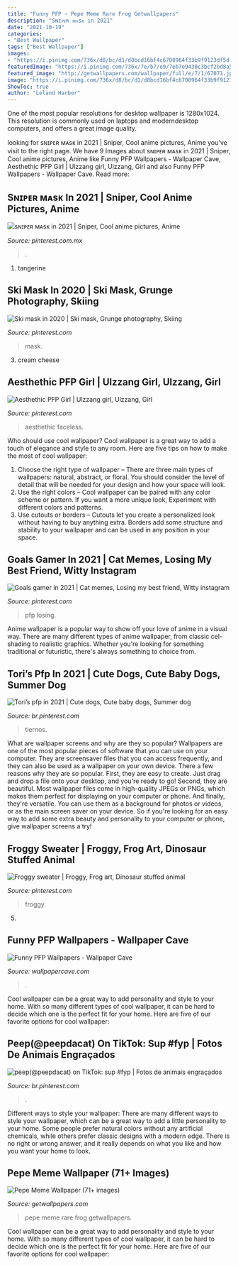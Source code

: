 ```yaml
---
title: "Funny PFP ~ Pepe Meme Rare Frog Getwallpapers"
description: "Sɴɪᴘᴇʀ ᴍᴀsᴋ in 2021"
date: "2021-10-19"
categories:
- "Best Wallpaper"
tags: ["Best Wallpaper"]
images:
- "https://i.pinimg.com/736x/d8/bc/d1/d8bcd16bf4c6708964f33b9f9123df5d.jpg"
featuredImage: "https://i.pinimg.com/736x/7e/b7/e9/7eb7e9430c3bcf2bd8a5280f63039746.jpg"
featured_image: "http://getwallpapers.com/wallpaper/full/e/7/1/67071.jpg"
image: "https://i.pinimg.com/736x/d8/bc/d1/d8bcd16bf4c6708964f33b9f9123df5d.jpg"
ShowToc: true
author: "Leland Harber"
---
```



One of the most popular resolutions for desktop wallpaper is 1280x1024. This resolution is commonly used on laptops and moderndesktop computers, and offers a great image quality.

	

		
looking for sɴɪᴘᴇʀ ᴍᴀsᴋ in 2021 | Sniper, Cool anime pictures, Anime you've visit to the right page. We have 9 Images about sɴɪᴘᴇʀ ᴍᴀsᴋ in 2021 | Sniper, Cool anime pictures, Anime like Funny PFP Wallpapers - Wallpaper Cave, Aesthethic PFP Girl | Ulzzang girl, Ulzzang, Girl and also Funny PFP Wallpapers - Wallpaper Cave. Read more:
		
    
## Sɴɪᴘᴇʀ ᴍᴀsᴋ In 2021 | Sniper, Cool Anime Pictures, Anime

<img loading=lazy src="https://i.pinimg.com/736x/7e/b7/e9/7eb7e9430c3bcf2bd8a5280f63039746.jpg" onerror="this.onerror=null;this.src='https://tse3.mm.bing.net/th?id=OIP.3Vop85xf6wS-1ENQu0p-MwHaHa&amp;pid=15.1';" alt="sɴɪᴘᴇʀ ᴍᴀsᴋ in 2021 | Sniper, Cool anime pictures, Anime">

_Source: pinterest.com.mx_

>. 

	

1. tangerine 

    
## Ski Mask In 2020 | Ski Mask, Grunge Photography, Skiing

<img loading=lazy src="https://i.pinimg.com/736x/1b/62/c4/1b62c41e22f701836f3fb7c56975e2c1.jpg" onerror="this.onerror=null;this.src='https://tse4.mm.bing.net/th?id=OIP.ueNqA7eCMu4Cl24XCYlxSwHaNL&amp;pid=15.1';" alt="Ski mask in 2020 | Ski mask, Grunge photography, Skiing">

_Source: pinterest.com_

>mask. 

	

3. cream cheese 

    
## Aesthethic PFP Girl | Ulzzang Girl, Ulzzang, Girl

<img loading=lazy src="https://i.pinimg.com/736x/11/4f/ab/114fab9594584dc07dc92ab96a457d34.jpg" onerror="this.onerror=null;this.src='https://tse2.mm.bing.net/th?id=OIP.ORa3tUHDxHjk79UCxBxEaQHaJ3&amp;pid=15.1';" alt="Aesthethic PFP Girl | Ulzzang girl, Ulzzang, Girl">

_Source: pinterest.com_

>aesthethic faceless. 

	

Who should use cool wallpaper?
Cool wallpaper is a great way to add a touch of elegance and style to any room. Here are five tips on how to make the most of cool wallpaper: 
1) Choose the right type of wallpaper – There are three main types of wallpapers: natural, abstract, or floral. You should consider the level of detail that will be needed for your design and how your space will look. 
2) Use the right colors – Cool wallpaper can be paired with any color scheme or pattern. If you want a more unique look, Experiment with different colors and patterns. 
3) Use cutouts or borders – Cutouts let you create a personalized look without having to buy anything extra. Borders add some structure and stability to your wallpaper and can be used in any position in your space.

    
## Goals Gamer In 2021 | Cat Memes, Losing My Best Friend, Witty Instagram

<img loading=lazy src="https://i.pinimg.com/736x/c6/fb/9a/c6fb9a07ecc39dee1eadb1e8962ed930.jpg" onerror="this.onerror=null;this.src='https://tse4.mm.bing.net/th?id=OIP.ZwoGN1HBau0N27ns772MogHaHa&amp;pid=15.1';" alt="Goals gamer in 2021 | Cat memes, Losing my best friend, Witty instagram">

_Source: pinterest.com_

>pfp losing. 

	

Anime wallpaper is a popular way to show off your love of anime in a visual way. There are many different types of anime wallpaper, from classic cel-shading to realistic graphics. Whether you're looking for something traditional or futuristic, there's always something to choice from.

    
## Tori’s Pfp In 2021 | Cute Dogs, Cute Baby Dogs, Summer Dog

<img loading=lazy src="https://i.pinimg.com/736x/6e/63/5c/6e635c8a30e3651d634b273a49fe60d8.jpg" onerror="this.onerror=null;this.src='https://tse1.mm.bing.net/th?id=OIP.DHVCGlFJrzT8yU1URXC_tgHaK5&amp;pid=15.1';" alt="Tori’s pfp in 2021 | Cute dogs, Cute baby dogs, Summer dog">

_Source: br.pinterest.com_

>tiernos. 

	

What are wallpaper screens and why are they so popular?
Wallpapers are one of the most popular pieces of software that you can use on your computer. They are screensaver files that you can access frequently, and they can also be used as a wallpaper on your own device. There a few reasons why they are so popular. First, they are easy to create. Just drag and drop a file onto your desktop, and you're ready to go! Second, they are beautiful. Most wallpaper files come in high-quality JPEGs or PNGs, which makes them perfect for displaying on your computer or phone. And finally, they're versatile. You can use them as a background for photos or videos, or as the main screen saver on your device. So if you're looking for an easy way to add some extra beauty and personality to your computer or phone, give wallpaper screens a try!

    
## Froggy Sweater | Froggy, Frog Art, Dinosaur Stuffed Animal

<img loading=lazy src="https://i.pinimg.com/736x/d8/bc/d1/d8bcd16bf4c6708964f33b9f9123df5d.jpg" onerror="this.onerror=null;this.src='https://tse4.mm.bing.net/th?id=OIP.SpydlQxibHtYtCrlB2IvRgHaNK&amp;pid=15.1';" alt="Froggy sweater | Froggy, Frog art, Dinosaur stuffed animal">

_Source: pinterest.com_

>froggy. 

	

5.

    
## Funny PFP Wallpapers - Wallpaper Cave

<img loading=lazy src="https://wallpapercave.com/wp/wp9448817.jpg" onerror="this.onerror=null;this.src='https://tse3.mm.bing.net/th?id=OIP.QFdgp7pGanxyd9V3du2jCwAAAA&amp;pid=15.1';" alt="Funny PFP Wallpapers - Wallpaper Cave">

_Source: wallpapercave.com_

>. 

	

Cool wallpaper can be a great way to add personality and style to your home. With so many different types of cool wallpaper, it can be hard to decide which one is the perfect fit for your home. Here are five of our favorite options for cool wallpaper: 

    
## Peep(@peepdacat) On TikTok: Sup #fyp | Fotos De Animais Engraçados

<img loading=lazy src="https://i.pinimg.com/736x/96/4a/a8/964aa8440b4fe9c5cbe88ab34ff5a519.jpg" onerror="this.onerror=null;this.src='https://tse3.mm.bing.net/th?id=OIP.b_WpeRB7Wb_bY07W6UHZkwHaNK&amp;pid=15.1';" alt="peep(@peepdacat) on TikTok: sup #fyp | Fotos de animais engraçados">

_Source: br.pinterest.com_

>. 

	

Different ways to style your wallpaper:
There are many different ways to style your wallpaper, which can be a great way to add a little personality to your home. Some people prefer natural colors without any artificial chemicals, while others prefer classic designs with a modern edge. There is no right or wrong answer, and it really depends on what you like and how you want your home to look.

    
## Pepe Meme Wallpaper (71+ Images)

<img loading=lazy src="http://getwallpapers.com/wallpaper/full/e/7/1/67071.jpg" onerror="this.onerror=null;this.src='https://tse1.mm.bing.net/th?id=OIP.nJbsb6txP6EGtABKy8WTqwHaEK&amp;pid=15.1';" alt="Pepe Meme Wallpaper (71+ images)">

_Source: getwallpapers.com_

>pepe meme rare frog getwallpapers. 

	

Cool wallpaper can be a great way to add personality and style to your home. With so many different types of cool wallpaper, it can be hard to decide which one is the perfect fit for your home. Here are five of our favorite options for cool wallpaper: 

